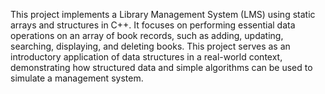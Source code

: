 This project implements a Library Management System (LMS) using static arrays and structures in C++. It focuses on performing essential data operations on an array of book records, such as adding, updating, searching, displaying, and deleting books. This project serves as an introductory application of data structures in a real-world context, demonstrating how structured data and simple algorithms can be used to simulate a management system.
